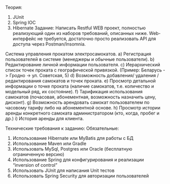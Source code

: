Теория:
1)	JUnit
2)	Spring IOC
3)	Hibernate
Задание:
Написать Restful WEB проект, полностью реализующий один из наборов требований, описанных ниже. Web-интерфейс не требуется, достаточно просто реализовать API для доступа через Postman/Insomnia.

Система управления прокатом электросамокатов. 
a)	Регистрация пользователей в системе (менеджеры и обычные пользователи).
b)	Редактирование личной информации пользователя.
c)	Иерархический список точек проката с географической привязкой.
(Пример:  Беларусь -> Гродно -> ул. Советская, 5)
d)	Возможность добавления/ удаления / редактирования самокатов и точек проката.
e)	Просмотр детальной информации о точке проката (наличие самокатов, т.е. количество и модельный ряд, их состояние).
f)	Тарификация использования самокатов (почасовая, абонементная, возможность назначить цену, дисконт).
g)	Возможность арендовать самокат пользователем по часовому тарифу либо на абонементной основе.
h)	Просмотр истории аренды конкретного самоката администратором (кто, когда, пробег и др.)
i)	История аренды для клиента.

Технические требования к заданию:
Обязательные:
1)	Использование Hibernate или MyBatis для работы с БД
2)	Использование Maven или Gradle
3)	Использовать MySql, Postgres или Oracle (бесплатную ограниченную версию)
4)	Использование Spring для конфигурирования и реализации “inversion of control”
5)	Использовать JUnit для написания Unit тестов
6)	Использовать Spring Security для авторизации пользователей 


